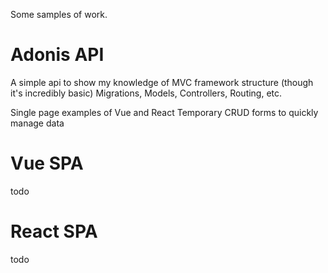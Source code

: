 Some samples of work.

# Adonis API

A simple api to show my knowledge of MVC framework structure (though it's incredibly basic)
Migrations, Models, Controllers, Routing, etc.

Single page examples of Vue and React
Temporary CRUD forms to quickly manage data


# Vue SPA

todo

# React SPA

todo
